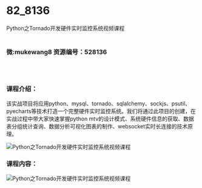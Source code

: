 # 82_8136
Python之Tornado开发硬件实时监控系统视频课程
<br/></br>
<h3>微:mukewang8 资源编号：528136</h3>
<br/></br>
<h3>课程介绍：</h3>
<p>该实战项目将应用<a title="查看与 python 相关的文章" target="_blank">python</a>、mysql、tornado、sqlalchemy、sockjs、psutil、pyecharts等技术打造一个完整硬件实时监控系统。我们将通过此项目的创建，在实战过程中带大家快速掌握<a title="查看与 python 相关的文章" target="_blank">python</a> mtv的设计模式、系统硬件信息的获取、数据表分组统计查询、数据分析可视化图表的制作、websocket实时长连接的技术原理。</p>
<p><img src="https://www.ko996.com/wp-content/uploads/img/2019/10/2-54-300x169.png" alt="Python之Tornado开发硬件实时监控系统视频课程"></p>
<h3>课程内容：</h3>
<p><img src="https://www.ko996.com/wp-content/uploads/img/2019/10/1-121.png" alt="Python之Tornado开发硬件实时监控系统视频课程"></p>
<p>&nbsp;</p>
